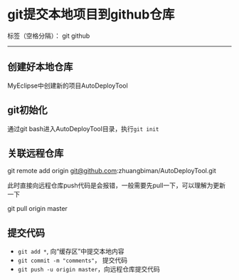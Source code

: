 ﻿# git提交本地项目到github仓库

标签（空格分隔）： git github

---

## 创建好本地仓库
MyEclipse中创建新的项目AutoDeployTool

## git初始化
通过git bash进入AutoDeployTool目录，执行`git init`

## 关联远程仓库
git remote add origin git@github.com:zhuangbiman/AutoDeployTool.git

此时直接向远程仓库push代码是会报错，一般需要先pull一下，可以理解为更新一下

git pull origin master


## 提交代码
- `git add *`, 向“缓存区”中提交本地内容
- `git commit -m "comments"`， 提交代码
- `git push -u origin master`，向远程仓库提交代码


  